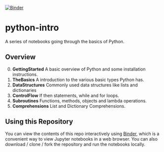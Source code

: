 [![Binder](https://mybinder.org/badge_logo.svg)](https://mybinder.org/v2/gh/bbeckwi2/python-intro/HEAD)

# python-intro
A series of notebooks going through the basics of Python.

## Overview
 0. **GettingStarted** A basic overview of Python and some installation instructions.
 1. **TheBasics** A introduction to the various basic types Python has.
 2. **DataStructures** Commonly used data structures like lists and dictionaries
 3. **ControlFlow** If then statements, while and for loops.
 4. **Subroutines** Functions, methods, objects and lambda operations.
 5. **Comprehensions** List and Dictionary Comprehensions.
 

## Using this Repository
You can view the contents of this repo interactively using [Binder](https://mybinder.org/), which is a convenient way to view Jupyter notebooks in a web browser. You can also download / clone / fork the repository and run the notebooks locally.
